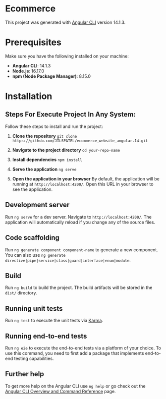 # Ecommerce

This project was generated with [Angular CLI](https://github.com/angular/angular-cli) version 14.1.3.

# Prerequisites

Make sure you have the following installed on your machine:
- **Angular CLI**: 14.1.3
- **Node.js**: 16.17.0
- **npm (Node Package Manager)**: 8.15.0

# Installation

## Steps For Execute Project In Any System:

Follow these steps to install and run the project:

1. **Clone the repository**
   `git clone https://github.com/JILSPATEL/ecommerce_website_angular.14.git`

2. **Navigate to the project directory**
   `cd your-repo-name`

3. **Install dependencies**
   `npm install`

4. **Serve the application**
   `ng serve`

5. **Open the application in your browser**
   By default, the application will be running at `http://localhost:4200/`. Open this URL in your browser to see the application.

## Development server

Run `ng serve` for a dev server. Navigate to `http://localhost:4200/`. The application will automatically reload if you change any of the source files.

## Code scaffolding

Run `ng generate component component-name` to generate a new component. You can also use `ng generate directive|pipe|service|class|guard|interface|enum|module`.

## Build

Run `ng build` to build the project. The build artifacts will be stored in the `dist/` directory.

## Running unit tests

Run `ng test` to execute the unit tests via [Karma](https://karma-runner.github.io).

## Running end-to-end tests

Run `ng e2e` to execute the end-to-end tests via a platform of your choice. To use this command, you need to first add a package that implements end-to-end testing capabilities.

## Further help

To get more help on the Angular CLI use `ng help` or go check out the [Angular CLI Overview and Command Reference](https://angular.io/cli) page.
